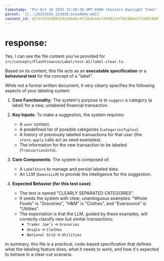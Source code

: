 ```yaml
---
timestamp: 'Thu Oct 16 2025 22:38:38 GMT-0400 (Eastern Daylight Time)'
parent: '[[..\20251016_223838.bcea960e.md]]'
content_id: 16737dfd10803292a5bebc9f32bde1dcfd50912ef5629b6e37fa9919b8fc6a57
---
```


# response:

Yes, I can see the file content you've provided for `src/concepts/FlashFinance/Label/test-AI/label-clear.ts`.

Based on its content, this file acts as an **executable specification** or a **behavioral test** for the concept of a "label".

While not a formal written document, it very clearly specifies the following aspects of your labeling system:

1. **Core Functionality**: The system's purpose is to `suggest` a category (a label) for a new, unlabeled financial transaction.

2. **Key Inputs**: To make a suggestion, the system requires:
   * A `user` context.
   * A predefined list of possible categories (`categoriesTuples`).
   * A history of previously labeled transactions for that user (the `store.apply` calls act as seed examples).
   * The information for the new transaction to be labeled (`TransactionInfo`).

3. **Core Components**: The system is composed of:
   * A `LabelStore` to manage and persist labeled data.
   * An LLM (`GeminiLLM`) to provide the intelligence for the suggestion.

4. **Expected Behavior (for this test case)**:
   * The test is named "CLEARLY SEPARATED CATEGORIES".
   * It seeds the system with clear, unambiguous examples: "Whole Foods" is "Groceries", "H\&M" is "Clothes", and "Eversource" is "Utilities".
   * The expectation is that the LLM, guided by these examples, will correctly classify new but similar transactions:
     * `Trader Joe’s` -> `Groceries`
     * `Uniqlo` -> `Clothes`
     * `National Grid` -> `Utilities`

In summary, this file is a practical, code-based specification that defines what the labeling feature does, what it needs to work, and how it's expected to behave in a clear-cut scenario.
